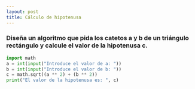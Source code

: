 ```yaml
---
layout: post
title: Cálculo de hipotenusa
---
```


### Diseña un algoritmo que pida los catetos a y b de un triángulo rectángulo y calcule el valor de la hipotenusa c.

```python
import math
a = int(input("Introduce el valor de a: "))
b = int(input("Introduce el valor de b: "))
c = math.sqrt((a ** 2) + (b ** 2))
print("El valor de la hipotenusa es: ", c)
```
